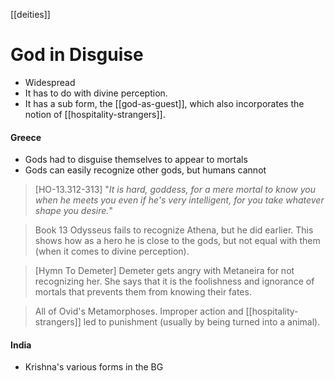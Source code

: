 [[deities]]
# God in Disguise
- Widespread
- It has to do with divine perception. 
- It has a sub form, the [[god-as-guest]], which also incorporates the notion of [[hospitality-strangers]].

#### Greece
- Gods had to disguise themselves to appear to mortals
- Gods can easily recognize other gods, but humans cannot
> [HO-13.312-313] "*It is hard, goddess, for a mere mortal to know you when he meets you even if he's very intelligent, for you take whatever shape you desire.*"

> Book 13 Odysseus fails to recognize Athena, but he did earlier. This shows how as a hero he is close to the gods, but not equal with them (when it comes to divine perception).

> [Hymn To Demeter] Demeter gets angry with Metaneira for not recognizing her. She says that it is the foolishness and ignorance of mortals that prevents them from knowing their fates.

> All of Ovid's Metamorphoses. Improper action and [[hospitality-strangers]] led to punishment (usually by being turned into a animal).

#### India
- Krishna's various forms in the BG